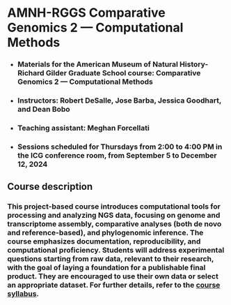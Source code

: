 # AMNH-RGGS Comparative Genomics 2 — Computational Methods
* ### Materials for the American Museum of Natural History-Richard Gilder Graduate School course: Comparative Genomics 2 — Computational Methods
* ### Instructors: Robert DeSalle, Jose Barba, Jessica Goodhart, and Dean Bobo
* ### Teaching assistant: Meghan Forcellati
* ### Sessions scheduled for Thursdays from 2:00 to 4:00 PM in the ICG conference room, from September 5 to December 12, 2024

## Course description
### This project-based course introduces computational tools for processing and analyzing NGS data, focusing on genome and transcriptome assembly, comparative analyses (both de novo and reference-based), and phylogenomic inference. The course emphasizes documentation, reproducibility, and computational proficiency. Students will address experimental questions starting from raw data, relevant to their research, with the goal of laying a foundation for a publishable final product. They are encouraged to use their own data or select an appropriate dataset. For further details, refer to the [course syllabus](https://github.com/josebarbamontoya/rggs_comparative_genomics_2/blob/main/CG2_Syllabus_Fall_2024_20241115.pdf).
